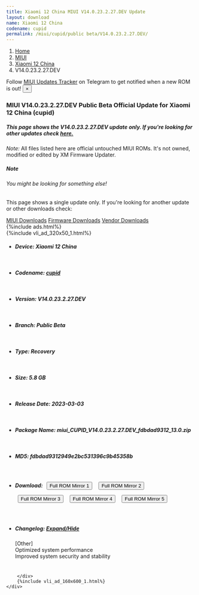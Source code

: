 ```yaml
---
title: Xiaomi 12 China MIUI V14.0.23.2.27.DEV Update
layout: download
name: Xiaomi 12 China
codename: cupid
permalink: /miui/cupid/public beta/V14.0.23.2.27.DEV/
---
```

<nav aria-label="breadcrumb">
    <ol class="breadcrumb">
        <li class="breadcrumb-item"><a href="/">Home</a></li>
        <li class="breadcrumb-item"><a href="/miui/">MIUI</a></li>
        <li class="breadcrumb-item"><a href="/miui/cupid/">Xiaomi 12 China</a></li>
        <li class="breadcrumb-item active" aria-current="page">V14.0.23.2.27.DEV</li>
    </ol>
</nav>
<div class="alert alert-primary alert-dismissible fade show" role="alert">
    Follow <a href="https://t.me/MIUIUpdatesTracker" class="alert-link">MIUI Updates Tracker</a> on Telegram to get
    notified when a new ROM is out!
    <button type="button" class="close" data-dismiss="alert" aria-label="Close">
        <span aria-hidden="true">&times;</span>
    </button>
</div>
<div class="col-12 mx-auto">
    <h3 class="title bg-light p-2 rounded">MIUI V14.0.23.2.27.DEV Public Beta Official Update for Xiaomi 12 China (cupid)</h3>
    <h5>This page shows the V14.0.23.2.27.DEV update only. If you're looking for other updates check
        <a href="/miui/cupid/">here.</a></h5>
    <p><i>Note: </i>All files listed here are official untouched MIUI ROMs.
        It's not owned, modified or edited by XM Firmware Updater.</p>
    <div class="card">
        <div class="card-body">
            <h5 class="card-title">Note</h5>
            <h6 class="card-subtitle mb-2 text-muted">You might be looking for something else!</h6>
            <p class="card-text">This page shows a single update only.
                If you're looking for another update or other downloads check:</p>
            <a href="/miui/" class="card-link">MIUI Downloads</a>
            <a href="/firmware/" class="card-link">Firmware Downloads</a>
            <a href="/vendor/" class="card-link">Vendor Downloads</a>
        </div>
    </div>
    {%include ads.html%}
    <div class="row justify-content-center">
        <div class="col-10" id="downloads">
                    <div class="card card-body">
            {%include vli_ad_320x50_1.html%}
            <ul class="list-unstyled">
                <li style="padding-bottom: 10px;">
                    <h5><b>Device: </b>Xiaomi 12 China</h5>
                </li>
                <li style="padding-bottom: 10px;">
                    <h5><b>Codename: </b> <a href="/miui/cupid/" target="_blank">cupid</a> </h5>
                </li>
                <li style="padding-bottom: 10px;">
                    <h5><b>Version: </b>V14.0.23.2.27.DEV</h5>
                </li>
                <li style="padding-bottom: 10px;">
                    <h5><b>Branch: </b>Public Beta</h5>
                </li>
                <li style="padding-bottom: 10px;">
                    <h5><b>Type: </b>Recovery</h5>
                </li>
                <li style="padding-bottom: 10px;">
                    <h5><b>Size: </b>5.8 GB</h5>
                </li>
                <li style="padding-bottom: 10px;">
                    <h5><b>Release Date: </b>2023-03-03</h5>
                </li>
                <li style="padding-bottom: 10px;">
                    <h5><b>Package Name: </b><span id="filename" class="text-dark">miui_CUPID_V14.0.23.2.27.DEV_fdbdad9312_13.0.zip</span></h5>
                </li>
                <li style="padding-bottom: 10px;">
                    <h5><b>MD5: </b><span id="md5" class="text-muted">fdbdad9312949e2bc531396c9b45358b</span></h5>
                </li>
                <li style="padding-bottom: 10px;">
                    <h5><b>Download: </b> <button type="button" id="download" class="btn btn-primary" style="margin: 7px;" onclick="window.open('https://cdnorg.d.miui.com/V14.0.23.2.27.DEV/miui_CUPID_V14.0.23.2.27.DEV_fdbdad9312_13.0.zip', '_blank');"><i class="fa fa-download"></i> Full ROM Mirror 1</button> <button type="button" id="download" class="btn btn-primary" style="margin: 7px;" onclick="window.open('https://bkt-sgp-miui-ota-update-alisgp.oss-ap-southeast-1.aliyuncs.com/V14.0.23.2.27.DEV/miui_CUPID_V14.0.23.2.27.DEV_fdbdad9312_13.0.zip', '_blank');"><i class="fa fa-download"></i> Full ROM Mirror 2</button> <button type="button" id="download" class="btn btn-primary" style="margin: 7px;" onclick="window.open('https://bn.d.miui.com/V14.0.23.2.27.DEV/miui_CUPID_V14.0.23.2.27.DEV_fdbdad9312_13.0.zip', '_blank');"><i class="fa fa-download"></i> Full ROM Mirror 3</button> <button type="button" id="download" class="btn btn-primary" style="margin: 7px;" onclick="window.open('https://bigota.d.miui.com/V14.0.23.2.27.DEV/miui_CUPID_V14.0.23.2.27.DEV_fdbdad9312_13.0.zip', '_blank');"><i class="fa fa-download"></i> Full ROM Mirror 4</button> <button type="button" id="download" class="btn btn-primary" style="margin: 7px;" onclick="window.open('https://hugeota.d.miui.com/V14.0.23.2.27.DEV/miui_CUPID_V14.0.23.2.27.DEV_fdbdad9312_13.0.zip', '_blank');"><i class="fa fa-download"></i> Full ROM Mirror 5</button></h5>
                </li>
                <li style="padding-bottom: 10px;">
                    <h5><b>Changelog: </b><a href="#cupid_1_changelog" data-toggle="collapse" role="button"
                            aria-expanded="false" aria-controls="cupid_1_changelog"> <i class="fa fa-arrow-down"
                                aria-hidden="true"></i> Expand/Hide</a></h5>
                    <div class="collapse" id="cupid_1_changelog">
                        <p id="changelog_text">[Other]<br>Optimized system performance<br>Improved system security and stability</p>
                    </div>
                </li>
            </ul>
        </div>

        </div>
        {%include vli_ad_160x600_1.html%}
    </div>
</div>
